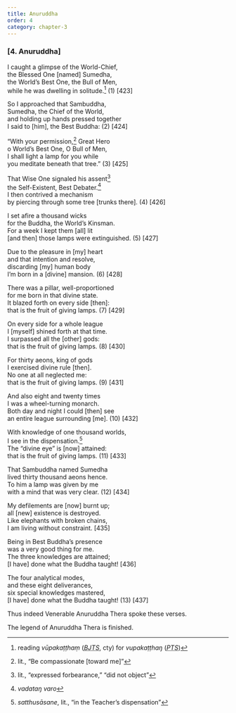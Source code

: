 ```yaml
---
title: Anuruddha
order: 4
category: chapter-3
---
```


### \[4. Anuruddha\]

I caught a glimpse of the World-Chief,  
the Blessed One \[named\] Sumedha,  
the World’s Best One, the Bull of Men,  
while he was dwelling in solitude.[^1] (1) \[423\]

So I approached that Sambuddha,  
Sumedha, the Chief of the World,  
and holding up hands pressed together  
I said to \[him\], the Best Buddha: (2) \[424\]

“With your permission,[^2] Great Hero  
o World’s Best One, O Bull of Men,  
I shall light a lamp for you while  
you meditate beneath that tree.” (3) \[425\]

That Wise One signaled his assent[^3]  
the Self-Existent, Best Debater.[^4]  
I then contrived a mechanism  
by piercing through some tree \[trunks there\]. (4) \[426\]

I set afire a thousand wicks  
for the Buddha, the World’s Kinsman.  
For a week I kept them \[all\] lit  
\[and then\] those lamps were extinguished. (5) \[427\]

Due to the pleasure in \[my\] heart  
and that intention and resolve,  
discarding \[my\] human body  
I’m born in a \[divine\] mansion. (6) \[428\]

There was a pillar, well-proportioned  
for me born in that divine state.  
It blazed forth on every side \[then\]:  
that is the fruit of giving lamps. (7) \[429\]

On every side for a whole league  
I \[myself\] shined forth at that time.  
I surpassed all the \[other\] gods:  
that is the fruit of giving lamps. (8) \[430\]

For thirty aeons, king of gods  
I exercised divine rule \[then\].  
No one at all neglected me:  
that is the fruit of giving lamps. (9) \[431\]

And also eight and twenty times  
I was a wheel-turning monarch.  
Both day and night I could \[then\] see  
an entire league surrounding \[me\]. (10) \[432\]

With knowledge of one thousand worlds,  
I see in the dispensation.[^5]  
The “divine eye” is \[now\] attained:  
that is the fruit of giving lamps. (11) \[433\]

That Sambuddha named Sumedha  
lived thirty thousand aeons hence.  
To him a lamp was given by me  
with a mind that was very clear. (12) \[434\]

My defilements are \[now\] burnt up;  
all \[new\] existence is destroyed.  
Like elephants with broken chains,  
I am living without constraint. \[435\]

Being in Best Buddha’s presence  
was a very good thing for me.  
The three knowledges are attained;  
\[I have\] done what the Buddha taught! \[436\]

The four analytical modes,  
and these eight deliverances,  
six special knowledges mastered,  
\[I have\] done what the Buddha taught! (13) \[437\]

Thus indeed Venerable Anuruddha Thera spoke these verses.

The legend of Anuruddha Thera is finished.

[^1]: reading *vūpakaṭṭhaṃ* (<dfn id="#BJTS"><abbr title="Buddha Jayanthi Tripitaka Series">BJTS</abbr></dfn>, cty) for *vupakaṭṭhaŋ* (<dfn id="#PTS"><abbr title="Pali Text Society">PTS</abbr></dfn>)

[^2]: lit., “Be compassionate \[toward me\]”

[^3]: lit., “expressed forbearance,” “did not object”

[^4]: *vadataŋ varo*

[^5]: *satthusāsane*, lit., “in the Teacher’s dispensation”
